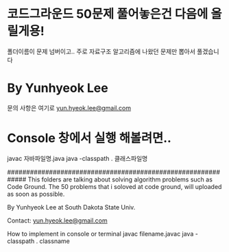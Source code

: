 # 코드그라운드 50문제 풀어놓은건 다음에 올릴게용!
폴더이름이 문제 넘버이고.. 주로 자료구조 알고리즘에 나왔던 문제만 뽑아서 풀겠습니다

# By Yunhyeok Lee  
문의 사항은 여기로 yun.hyeok.lee@gmail.com  

# Console 창에서 실행 해볼려면..
 javac 자바파일명.java
 java -classpath . 클래스파일명


 #############################################################
This folders are talking about solving algorithm problems such as Code Ground.
The 50 problems that i soloved at code ground, will uploaded as soon as possible.

By Yunhyeok Lee at South Dakota State Univ.

Contact: yun.hyeok.lee@gmail.com

How to implement in console or terminal
javac filename.javac
java -classpath . classname
